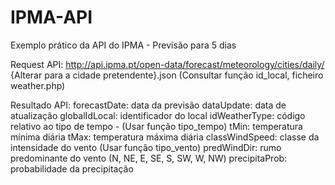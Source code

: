 # IPMA-API
Exemplo prático da API do IPMA - Previsão para 5 dias

Request API: http://api.ipma.pt/open-data/forecast/meteorology/cities/daily/ {Alterar para a cidade pretendente}.json (Consultar função id_local, ficheiro weather.php)

Resultado API:
    forecastDate: data da previsão
    dataUpdate: data de atualização
    globalIdLocal: identificador do local
    idWeatherType: código relativo ao tipo de tempo - (Usar função tipo_tempo)
    tMin: temperatura mínima diária
    tMax: temperatura máxima diária
    classWindSpeed: classe da intensidade do vento (Usar função tipo_vento)
    predWindDir: rumo predominante do vento (N, NE, E, SE, S, SW, W, NW)
    precipitaProb: probabilidade da precipitação
